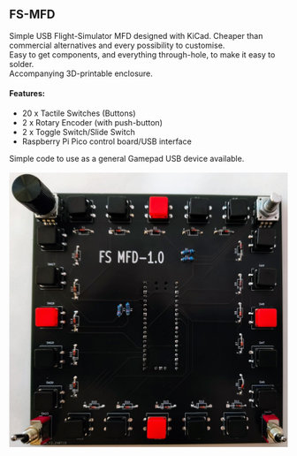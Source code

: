 ## FS-MFD
Simple USB Flight-Simulator MFD designed with KiCad. Cheaper than commercial alternatives and every possibility to customise.<br>
Easy to get components, and everything through-hole, to make it easy to solder.<br>
Accompanying 3D-printable enclosure.<br>

#### Features:

* 20 x Tactile Switches (Buttons)
* 2 x Rotary Encoder (with push-button)
* 2 x Toggle Switch/Slide Switch
* Raspberry Pi Pico control board/USB interface

Simple code to use as a general Gamepad USB device available.
<br><br>
![image](https://github.com/exyn/FS-MFD/blob/main/Misc/IMG_20240726_184938577_small.jpg)
